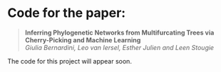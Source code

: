 # Code for the paper:
> **Inferring Phylogenetic Networks from Multifurcating Trees via Cherry-Picking and Machine Learning**  
> *Giulia Bernardini, Leo van Iersel, Esther Julien and Leen Stougie*

The code for this project will appear soon.